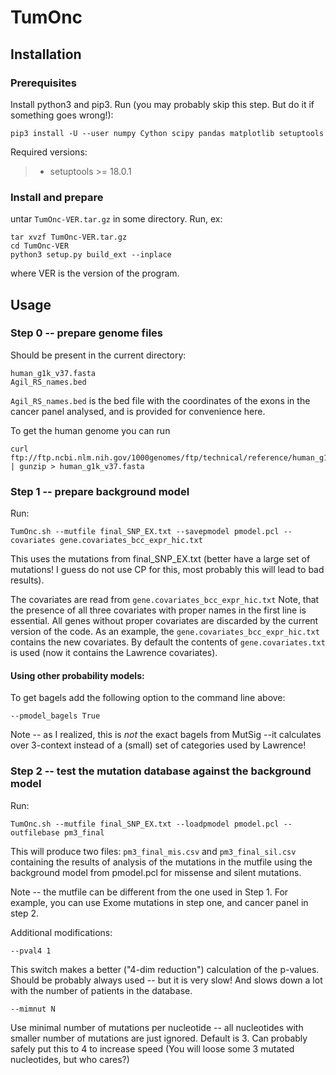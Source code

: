 TumOnc
======

Installation
------------

### Prerequisites

Install python3 and pip3. Run (you may probably skip this step. But do
it if something goes wrong!):

    pip3 install -U --user numpy Cython scipy pandas matplotlib setuptools

Required versions:

> -   setuptools \>= 18.0.1

### Install and prepare

untar `TumOnc-VER.tar.gz` in some directory. Run, ex:

    tar xvzf TumOnc-VER.tar.gz
    cd TumOnc-VER
    python3 setup.py build_ext --inplace

where VER is the version of the program.

Usage
-----

### Step 0 \-- prepare genome files

Should be present in the current directory:

    human_g1k_v37.fasta
    Agil_RS_names.bed

`Agil_RS_names.bed` is the bed file with the coordinates of the exons in the cancer panel analysed, and is provided for convenience here.

To get the human genome you can run

	curl ftp://ftp.ncbi.nlm.nih.gov/1000genomes/ftp/technical/reference/human_g1k_v37.fasta.gz | gunzip > human_g1k_v37.fasta


### Step 1 \-- prepare background model

Run:

    TumOnc.sh --mutfile final_SNP_EX.txt --savepmodel pmodel.pcl --covariates gene.covariates_bcc_expr_hic.txt

This uses the mutations from final\_SNP\_EX.txt (better have a large set
of mutations! I guess do not use CP for this, most probably this will
lead to bad results).

The covariates are read from `gene.covariates_bcc_expr_hic.txt` Note,
that the presence of all three covariates with proper names in the first
line is essential. All genes without proper covariates are discarded by
the current version of the code. As an example, the
`gene.covariates_bcc_expr_hic.txt` contains the new covariates. By
default the contents of `gene.covariates.txt` is used (now it contains
the Lawrence covariates).

#### Using other probability models:

To get bagels add the following option to the command line above:

    --pmodel_bagels True

Note \-- as I realized, this is *not* the exact bagels from MutSig \--it
calculates over 3-context instead of a (small) set of categories used by
Lawrence!

### Step 2 \-- test the mutation database against the background model

Run:

    TumOnc.sh --mutfile final_SNP_EX.txt --loadpmodel pmodel.pcl --outfilebase pm3_final

This will produce two files: `pm3_final_mis.csv` and `pm3_final_sil.csv`
containing the results of analysis of the mutations in the mutfile using
the background model from pmodel.pcl for missense and silent mutations.

Note \-- the mutfile can be different from the one used in Step 1. For
example, you can use Exome mutations in step one, and cancer panel in
step 2.

Additional modifications:

    --pval4 1

This switch makes a better (\"4-dim reduction\") calculation of the
p-values. Should be probably always used \-- but it is very slow! And
slows down a lot with the number of patients in the database.

    --mimnut N

Use minimal number of mutations per nucleotide \-- all nucleotides with
smaller number of mutations are just ignored. Default is 3. Can probably
safely put this to 4 to increase speed (You will loose some 3 mutated
nucleotides, but who cares?)
